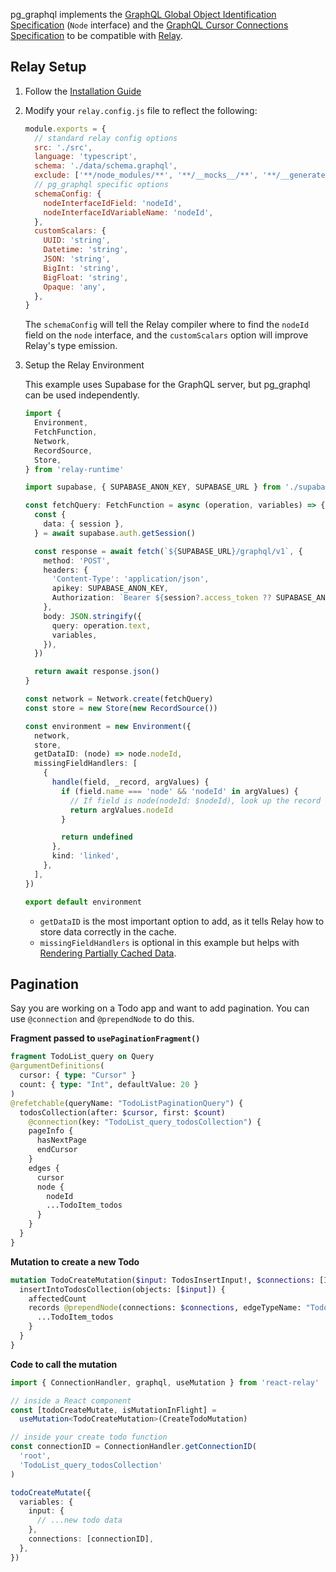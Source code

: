 pg_graphql implements the [GraphQL Global Object Identification Specification](https://relay.dev/graphql/objectidentification.htm) (`Node` interface) and the [GraphQL Cursor Connections Specification](https://relay.dev/graphql/connections.htm#) to be compatible with [Relay](https://relay.dev/).

## Relay Setup

1. Follow the [Installation Guide](https://relay.dev/docs/getting-started/installation-and-setup/)
2. Modify your `relay.config.js` file to reflect the following:

   ```javascript
   module.exports = {
     // standard relay config options
     src: './src',
     language: 'typescript',
     schema: './data/schema.graphql',
     exclude: ['**/node_modules/**', '**/__mocks__/**', '**/__generated__/**'],
     // pg_graphql specific options
     schemaConfig: {
       nodeInterfaceIdField: 'nodeId',
       nodeInterfaceIdVariableName: 'nodeId',
     },
     customScalars: {
       UUID: 'string',
       Datetime: 'string',
       JSON: 'string',
       BigInt: 'string',
       BigFloat: 'string',
       Opaque: 'any',
     },
   }
   ```

   The `schemaConfig` will tell the Relay compiler where to find the `nodeId` field on the `node` interface, and the `customScalars` option will improve Relay's type emission.

3. Setup the Relay Environment

   This example uses Supabase for the GraphQL server, but pg_graphql can be used independently.

   ```typescript
   import {
     Environment,
     FetchFunction,
     Network,
     RecordSource,
     Store,
   } from 'relay-runtime'

   import supabase, { SUPABASE_ANON_KEY, SUPABASE_URL } from './supabase'

   const fetchQuery: FetchFunction = async (operation, variables) => {
     const {
       data: { session },
     } = await supabase.auth.getSession()

     const response = await fetch(`${SUPABASE_URL}/graphql/v1`, {
       method: 'POST',
       headers: {
         'Content-Type': 'application/json',
         apikey: SUPABASE_ANON_KEY,
         Authorization: `Bearer ${session?.access_token ?? SUPABASE_ANON_KEY}`,
       },
       body: JSON.stringify({
         query: operation.text,
         variables,
       }),
     })

     return await response.json()
   }

   const network = Network.create(fetchQuery)
   const store = new Store(new RecordSource())

   const environment = new Environment({
     network,
     store,
     getDataID: (node) => node.nodeId,
     missingFieldHandlers: [
       {
         handle(field, _record, argValues) {
           if (field.name === 'node' && 'nodeId' in argValues) {
             // If field is node(nodeId: $nodeId), look up the record by the value of $nodeId
             return argValues.nodeId
           }

           return undefined
         },
         kind: 'linked',
       },
     ],
   })

   export default environment
   ```

   - `getDataID` is the most important option to add, as it tells Relay how to store data correctly in the cache.
   - `missingFieldHandlers` is optional in this example but helps with [Rendering Partially Cached Data](https://relay.dev/docs/guided-tour/reusing-cached-data/rendering-partially-cached-data/).

## Pagination

Say you are working on a Todo app and want to add pagination. You can use `@connection` and `@prependNode` to do this.

**Fragment passed to `usePaginationFragment()`**

```graphql
fragment TodoList_query on Query
@argumentDefinitions(
  cursor: { type: "Cursor" }
  count: { type: "Int", defaultValue: 20 }
)
@refetchable(queryName: "TodoListPaginationQuery") {
  todosCollection(after: $cursor, first: $count)
    @connection(key: "TodoList_query_todosCollection") {
    pageInfo {
      hasNextPage
      endCursor
    }
    edges {
      cursor
      node {
        nodeId
        ...TodoItem_todos
      }
    }
  }
}
```

**Mutation to create a new Todo**

```graphql
mutation TodoCreateMutation($input: TodosInsertInput!, $connections: [ID!]!) {
  insertIntoTodosCollection(objects: [$input]) {
    affectedCount
    records @prependNode(connections: $connections, edgeTypeName: "TodosEdge") {
      ...TodoItem_todos
    }
  }
}
```

**Code to call the mutation**

```typescript
import { ConnectionHandler, graphql, useMutation } from 'react-relay'

// inside a React component
const [todoCreateMutate, isMutationInFlight] =
  useMutation<TodoCreateMutation>(CreateTodoMutation)

// inside your create todo function
const connectionID = ConnectionHandler.getConnectionID(
  'root',
  'TodoList_query_todosCollection'
)

todoCreateMutate({
  variables: {
    input: {
      // ...new todo data
    },
    connections: [connectionID],
  },
})
```
